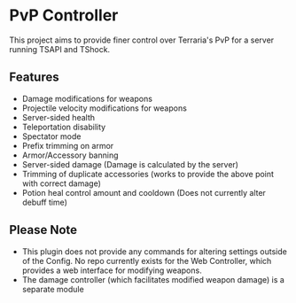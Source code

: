 # PvP Controller
This project aims to provide finer control over Terraria's PvP for a server running TSAPI and TShock.

## Features
 * Damage modifications for weapons
 * Projectile velocity modifications for weapons
 * Server-sided health
 * Teleportation disability
 * Spectator mode
 * Prefix trimming on armor
 * Armor/Accessory banning
 * Server-sided damage (Damage is calculated by the server)
 * Trimming of duplicate accessories (works to provide the above point with correct damage)
 * Potion heal control amount and cooldown (Does not currently alter debuff time)
 
## Please Note
 * This plugin does not provide any commands for altering settings outside of the Config. No repo currently exists for the Web Controller, which provides a web interface for modifying weapons.
 * The damage controller (which facilitates modified weapon damage) is a separate module

